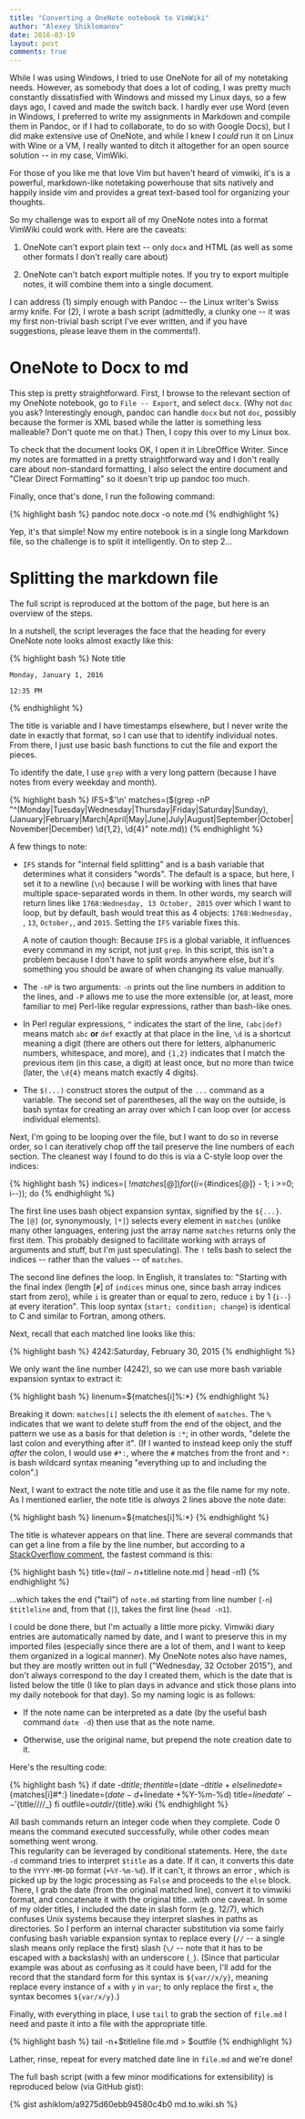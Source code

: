 ```yaml
---
title: "Converting a OneNote notebook to VimWiki"
author: "Alexey Shiklomanov"
date: 2016-03-19
layout: post
comments: true
---
```


While I was using Windows, I tried to use OneNote for all of my notetaking 
needs. However, as somebody that does a lot of coding, I was pretty much 
constantly dissatisfied with Windows and missed my Linux days, so a few days 
ago, I caved and made the switch back. I hardly ever use Word (even in 
Windows, I preferred to write my assignments in Markdown and compile them in 
Pandoc, or if I had to collaborate, to do so with Google Docs), but I did make 
extensive use of OneNote, and while I knew I *could* run it on Linux with 
Wine or a VM, I really wanted to ditch it altogether for an open source 
solution -- in my case, VimWiki.

For those of you like me that love Vim but haven't heard of vimwiki, it's is a 
powerful, markdown-like notetaking powerhouse that sits natively and happily 
inside vim and provides a great text-based tool for organizing your thoughts.

So my challenge was to export all of my OneNote notes into a format VimWiki 
could work with. Here are the caveats:

1. OneNote can't export plain text -- only `docx` and HTML (as well as some 
   other formats I don't really care about)

2. OneNote can't batch export multiple notes. If you try to export multiple 
   notes, it will combine them into a single document.

I can address (1) simply enough with Pandoc -- the Linux writer's Swiss army 
knife. For (2), I wrote a bash script (admittedly, a clunky one -- it was my 
first non-trivial bash script I've ever written, and if you have suggestions, 
please leave them in the comments!).


# OneNote to Docx to md

This step is pretty straightforward. First, I browse to the relevant section 
of my OneNote notebook, go to `File -- Export`, and select `docx`. (Why not 
`doc` you ask? Interestingly enough, pandoc can handle `docx` but not `doc`, 
possibly because the former is XML based while the latter is something less 
malleable? Don't quote me on that.) Then, I copy this over to my Linux box.

To check that the document looks OK, I open it in LibreOffice Writer. Since my 
notes are formatted in a pretty straightforward way and I don't really care 
about non-standard formatting, I also select the entire document and "Clear 
Direct Formatting" so it doesn't trip up pandoc too much.

Finally, once that's done, I run the following command:

{% highlight bash %}
    pandoc note.docx -o note.md
{% endhighlight %}

Yep, it's that simple! Now my entire notebook is in a single long Markdown 
file, so the challenge is to split it intelligently. On to step 2...


# Splitting the markdown file

The full script is reproduced at the bottom of the page, but here is an 
overview of the steps.

In a nutshell, the script leverages the face that the heading for every 
OneNote note looks almost exactly like this:

{% highlight bash %}
    Note title

    Monday, January 1, 2016

    12:35 PM
{% endhighlight %}

The title is variable and I have timestamps elsewhere, but I never write the 
date in exactly that format, so I can use that to identify individual notes. 
From there, I just use basic bash functions to cut the file and export the 
pieces.

To identify the date, I use `grep` with a very long pattern (because I have 
notes from every weekday and month).

{% highlight bash %}
    IFS=$'\n'
    matches=($(grep -nP "^(Monday|Tuesday|Wednesday|Thursday|Friday|Saturday|Sunday), (January|February|March|April|May|June|July|August|September|October|November|December) \d{1,2}, \d{4}" note.md))
{% endhighlight %}

A few things to note:

* `IFS` stands for "internal field splitting" and is a bash variable that 
  determines what it considers "words". The default is a space, but here, I 
  set it to a newline (`\n`) because I will be working with lines that have 
  multiple space-separated words in them. In other words, my search will 
  return lines like `1768:Wednesday, 13 October, 2015` over which I want to 
  loop, but by default, bash would treat this as 4 objects: `1768:Wednesday, 
  `, `13`, `October,`, and `2015`. Setting the `IFS` variable fixes this.

  A note of caution though: Because `IFS` is a global variable, it 
  influences every command in my script, not just `grep`. In this script, this 
  isn't a problem because I don't have to split words anywhere else, but it's 
  something you should be aware of when changing its value manually.
  
* The `-nP` is two arguments: `-n` prints out the line numbers in addition to 
  the lines, and `-P` allows me to use the more extensible (or, at least, more 
  familiar to me) Perl-like regular expressions, rather than bash-like ones. 

* In Perl regular expressions, `^` indicates the start of the line, 
  `(abc|def)` means match `abc` **or** `def` exactly at that place in the 
  line, `\d` is a shortcut meaning a digit (there are others out there for 
  letters, alphanumeric numbers, whitespace, and more), and `{1,2}` indicates 
  that I match the previous item (in this case, a digit) at least once, but no 
  more than twice (later, the `\d{4}` means match exactly 4 digits).

* The `$(...)` construct stores the output of the `...` command as a variable. 
  The second set of parentheses, all the way on the outside, is bash syntax 
  for creating an array over which I can loop over (or access individual 
  elements). 

Next, I'm going to be looping over the file, but I want to do so in reverse 
order, so I can iteratively chop off the tail preserve the line numbers of 
each section. The cleanest way I found to do this is via a C-style loop over 
the indices:

{% highlight bash %}
    indices=( ${!matches[@]} )
    for ((i=${#indices[@]} - 1; i >=0; i--)); do
{% endhighlight %}

The first line uses bash object expansion syntax, signified by the `${...}`.  
The `[@]` (or, synonymously, `[*]`) selects every element in `matches` (unlike 
many other languages, entering just the array name `matches` returns only the 
first item. This probably designed to facilitate working with arrays of 
arguments and stuff, but I'm just speculating). The `!` tells bash to select 
the indices -- rather than the values -- of `matches`.

The second line defines the loop. In English, it translates to: "Starting with 
the final index (length [`#`] of `indices` minus one, since bash array indices 
start from zero), while `i` is greater than or equal to zero, reduce `i` by 1 
(`i--`) at every iteration". This loop syntax (`start; condition; change`) is 
identical to C and similar to Fortran, among others.

Next, recall that each matched line looks like this:

{% highlight bash %}
    4242:Saturday, February 30, 2015
{% endhighlight %}

We only want the line number (4242), so we can use more bash variable 
expansion syntax to extract it:

{% highlight bash %}
    linenum=${matches[i]%:*}
{% endhighlight %}

Breaking it down: `matches[i]` selects the ith element of `matches`. The `%` 
indicates that we want to delete stuff from the end of the object, and the 
pattern we use as a basis for that deletion is `:*`; in other words, "delete 
the last colon and everything after it". (If I wanted to instead keep only the 
stuff *after* the colon, I would use `#*:`, where the `#` matches from the 
front and `*:` is bash wildcard syntax meaning "everything up to and including 
the colon".) 

Next, I want to extract the note title and use it as the file name for my 
note. As I mentioned earlier, the note title is *always* 2 lines above the 
note date:

{% highlight bash %}
    linenum=${matches[i]%:*}
{% endhighlight %}

The title is whatever appears on that line. There are several commands that 
can get a line from a file by the line number, but according to a 
[StackOverflow 
comment](http://stackoverflow.com/questions/6022384/bash-tool-to-get-nth-line-from-a-file#comment34453410_6022431), 
the fastest command is this:

{% highlight bash %}
    title=$(tail -n+$titleline note.md | head -n1)
{% endhighlight %}

...which takes the end ("tail") of `note.md` starting from line number (`-n`) 
`$titleline` and, from that (`|`), takes the first line (`head -n1`).

I could be done there, but I'm actually a little more picky. Vimwiki diary entries are automatically named by date, and I want to preserve this in my imported files (especially since there are a lot of them, and I want to keep them organized in a logical manner). My OneNote notes also have names, but they are mostly written out in full ("Wednesday, 32 October 2015"), and don't always correspond to the day I created them, which is the date that is listed below the title (I like to plan days in advance and stick those plans into my daily notebook for that day). So my naming logic is as follows:

* If the note name can be interpreted as a date (by the useful bash command 
  `date -d`) then use that as the note name.

* Otherwise, use the original name, but prepend the note creation date to it.

Here's the resulting code:

{% highlight bash %}
    if date -d$title; then
        title=$(date -d$title +%Y-%m-%d)
    else 
        linedate=${matches[i]#*:}
        linedate=$(date -d+$linedate +%Y-%m-%d)
        title=$linedate'--'${title//\//_}
    fi
    outfile=$outdir/${title}.wiki
{% endhighlight %}

All bash commands return an integer code when they complete. Code 0 means the 
command executed successfully, while other codes mean something went wrong.  
This regularity can be leveraged by conditional statements. Here, the `date 
-d` command tries to interpret `$title` as a date. If it can, it converts this 
date to the `YYYY-MM-DD` format (`+%Y-%m-%d`). If it can't, it throws an error 
, which is picked up by the logic processing as `False` and proceeds to the 
`else` block. There, I grab the date (from the original matched line), convert 
it to vimwiki format, and concatenate it with the original title...with 
one caveat. In some of my older titles, I included the date in slash form 
(e.g.  12/7), which confuses Unix systems because they interpret slashes in 
paths as directories.  So I perform an internal character substitution via 
some fairly confusing bash variable expansion syntax to replace every (`//` -- 
a single slash means only replace the first) slash (`\/` -- note that it has 
to be escaped with a backslash) with an underscore (`_`). (Since that 
particular example was about as confusing as it could have been, I'll add for 
the record that the standard form for this syntax is `${var//x/y}`, meaning 
replace every instance of `x` with `y` in `var`; to only replace the first 
`x`, the syntax becomes `${var/x/y}`.)

Finally, with everything in place, I use `tail` to grab the section of 
`file.md` I need and paste it into a file with the appropriate title.

{% highlight bash %}
    tail -n+$titleline file.md > $outfile
{% endhighlight %}

Lather, rinse, repeat for every matched date line in `file.md` and we're done! 

The full bash script (with a few minor modifications for extensibility) is 
reproduced below (via GitHub gist):

{% gist ashiklom/a9275d60ebb94580c4b0 md.to.wiki.sh %}

